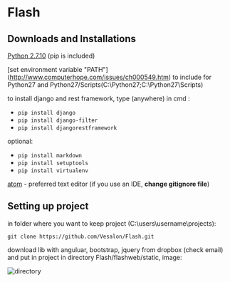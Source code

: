 # Flash

## Downloads and Installations
[Python 2.7.10](https://www.python.org/downloads/) (pip is included)

[set environment variable "PATH"] (http://www.computerhope.com/issues/ch000549.htm)
to include for Python27 and Python27/Scripts(C:\Python27;C:\Python27\Scripts)

to install django and rest framework, type (anywhere) in cmd :
* `pip install django`
* `pip install django-filter`
* `pip install djangorestframework`

optional:
* `pip install markdown`
* `pip install setuptools`
* `pip install virtualenv`

[atom](https://atom.io/) - preferred text editor
(if you use an IDE, **__change gitignore file__**)

## Setting up project
in folder where you want to keep project (C:\users\username\projects):
```
git clone https://github.com/Vesalon/Flash.git
```
download lib with anguluar, bootstrap, jquery from dropbox (check email) and put in project
in directory Flash/flashweb/static, image:

![directory](https://photos-4.dropbox.com/t/2/AABNmqPGTIab5sKSCpm3ubzCtCM1eFFXS7jxjPMuNumjpg/12/8265943/png/32x32/1/1435287600/0/2/help3.png/CNfB-AMgASACIAMgBCAFIAYgBygBKAc/n8KWnViFFc-1gF-Td4k5up-umwAQluFXIU7Fwu0-xYU?size=1024x768&size_mode=2)
